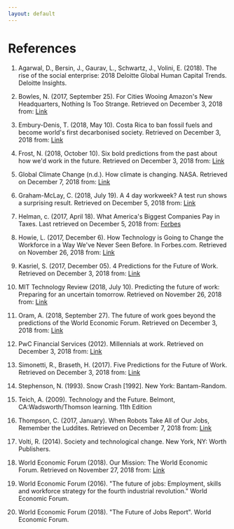 ```yaml
---
layout: default
---
```


# References


1. Agarwal, D., Bersin, J., Gaurav, L., Schwartz, J., Volini, E. (2018). The rise of the social enterprise: 2018 Deloitte Global Human Capital Trends. Deloitte Insights.

2. Bowles, N. (2017, September 25). For Cities Wooing Amazon's New Headquarters, Nothing Is Too Strange. Retrieved on December 3, 2018 from: [Link](https://www.nytimes.com/2017/09/25/technology/wooing-amazon-second-headquarters.html) 

3. Embury-Denis, T. (2018, May 10). Costa Rica to ban fossil fuels and become world's first decarbonised society. Retrieved on December 3, 2018 from: [Link](https://www.independent.co.uk/environment/costa-rica-fossil-fuels-ban-president-carlos-alvarado-climate-change-global-warming-a8344541.html)

4. Frost, N. (2018, October 10). Six bold predictions from the past about how we'd work in the future. Retrieved on December 3, 2018 from: [Link](https://qz.com/1383660/six-bold-predictions-from-the-past-about-how-wed-work-in-the-future/)

5. Global Climate Change (n.d.). How climate is changing. NASA. Retrieved on December 7, 2018 from: [Link](https://climate.nasa.gov/effects/) 

6. Graham-McLay, C. (2018, July 19). A 4 day workweek? A test run shows a surprising result. Retrieved on December 5, 2018 from: [Link](https://www.nytimes.com/2018/07/19/world/asia/four-day-workweek-new-zealand.html)

7. Helman, c. (2017, April 18). What America's Biggest Companies Pay in Taxes. Last retrieved on December 5, 2018 from: [Forbes](https://www.forbes.com/sites/christopherhelman/2017/04/18/what-americas-biggest-companies-pay-in-taxes/#1a61677f2f51)

8. Howie, L. (2017, December 6). How Technology is Going to Change the Workforce in a Way We've Never Seen Before. In Forbes.com. Retrieved on November 26, 2018 from: [Link](https://www.forbes.com/sites/quora/2017/12/06/how-technology-is-going-to-change-the-workforce-in-a-way-weve-never-seen-before/#1240051e151d) 

9. Kasriel, S. (2017, December 05). 4 Predictions for the Future of Work. Retrieved on December 3, 2018 from: [Link](https://www.weforum.org/agenda/2017/12/predictions-for-freelance-work-education/) 

10. MIT Technology Review (2018, July 10). Predicting the future of work: Preparing for an uncertain tomorrow. Retrieved on November 26, 2018 from: [Link](https://www.technologyreview.com/s/611617/predicting-the-future-of-work-preparing-for-an-uncertain-tomorrow/)

11. Oram, A. (2018, September 27). The future of work goes beyond the predictions of the World Economic Forum. Retrieved on December 3, 2018 from: [Link](https://www.oreilly.com/ideas/the-future-of-work-goes-beyond-the-predictions-of-the-world-economic-forum)

12. PwC Financial Services (2012). Millennials at work. Retrieved on December 3, 2018 from: [Link](https://www.pwc.com/gx/en/financial-services/publications/assets/pwc-millenials-at-work.pdf)

13. Simonetti, R., Braseth, H. (2017). Five Predictions for the Future of Work. Retrieved on December 3, 2018 from: [Link](https://convene.com/catalyst/5-predictions-future-of-work/) 

14. Stephenson, N. (1993). Snow Crash [1992]. New York: Bantam-Random.

15. Teich, A. (2009). Technology and the Future. Belmont, CA:Wadsworth/Thomson learning.  11th Edition

16. Thompson, C. (2017, January). When Robots Take All of Our Jobs, Remember the Luddites. Retrieved on December 7, 2018 from: [Link](https://www.smithsonianmag.com/innovation/when-robots-take-jobs-remember-luddites-180961423/) 

17. Volti, R. (2014). Society and technological change. New York, NY: Worth Publishers.

18. World Economic Forum (2018). Our Mission: The World Economic Forum. Retrieved on November 27, 2018 from: [Link](https://www.weforum.org/about/world-economic-forum)

19. World Economic Forum (2016). "The future of jobs: Employment, skills and workforce strategy for the fourth industrial revolution." World Economic Forum.

20. World Economic Forum (2018). "The Future of Jobs Report". World Economic Forum. 
